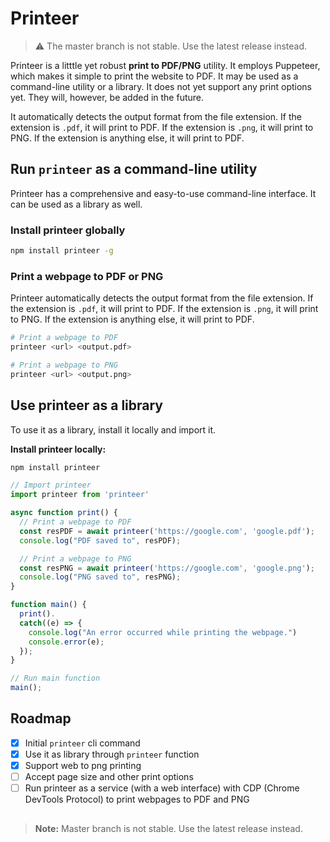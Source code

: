 
# Printeer

> ⚠️ The master branch is not stable. Use the latest release instead.

Printeer is a litttle yet robust **print to PDF/PNG** utility. It employs Puppeteer, which makes it simple to print the website to PDF. It may be used as a command-line utility or a library. It does not yet support any print options yet. They will, however, be added in the future.

It automatically detects the output format from the file extension. If the extension is `.pdf`, it will print to PDF. If the extension is `.png`, it will print to PNG. If the extension is anything else, it will print to PDF.

## Run `printeer` as a command-line utility

Printeer has a comprehensive and easy-to-use command-line interface. It can be used as a library as well.


### Install printeer globally

```bash
npm install printeer -g
```

### Print a webpage to PDF or PNG

Printeer automatically detects the output format from the file extension. If the extension is `.pdf`, it will print to PDF. If the extension is `.png`, it will print to PNG. If the extension is anything else, it will print to PDF.

```bash
# Print a webpage to PDF
printeer <url> <output.pdf>

# Print a webpage to PNG
printeer <url> <output.png>
```

## Use printeer as a library

To use it as a library, install it locally and import it.

**Install printeer locally:**

```bash
npm install printeer
```

```js
// Import printeer
import printeer from 'printeer'

async function print() {
  // Print a webpage to PDF
  const resPDF = await printeer('https://google.com', 'google.pdf');
  console.log("PDF saved to", resPDF);

  // Print a webpage to PNG
  const resPNG = await printeer('https://google.com', 'google.png');
  console.log("PNG saved to", resPNG);
}

function main() {
  print().
  catch((e) => {
    console.log("An error occurred while printing the webpage.")
    console.error(e);
  });
}

// Run main function
main();
```

## Roadmap

- [x] Initial `printeer` cli command
- [x] Use it as library through `printeer` function
- [x] Support web to png printing
- [ ] Accept page size and other print options
- [ ] Run printeer as a service (with a web interface) with CDP (Chrome DevTools Protocol) to print webpages to PDF and PNG

##
> **Note:** Master branch is not stable. Use the latest release instead.
